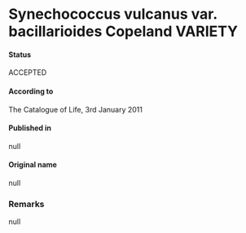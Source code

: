 # Synechococcus vulcanus var. bacillarioides Copeland VARIETY

#### Status
ACCEPTED

#### According to
The Catalogue of Life, 3rd January 2011

#### Published in
null

#### Original name
null

### Remarks
null